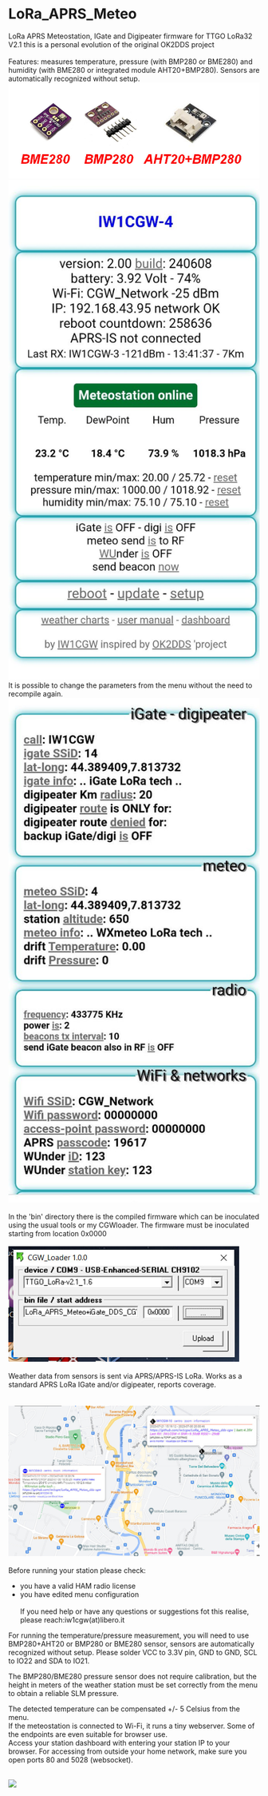 # LoRa_APRS_Meteo
LoRa APRS Meteostation, IGate and Digipeater firmware for TTGO LoRa32 V2.1 
this is a personal evolution of the original OK2DDS project<br><br>
Features: measures temperature, pressure (with BMP280 or BME280) and humidity (with BME280 or integrated module AHT20+BMP280).
Sensors are automatically recognized without setup.
<br>
<img src="https://github.com/iw1cgw/LoRa_APRS_Meteo_dds-cgw/blob/main/img/sensor.jpg">
<br>
<img src="https://github.com/iw1cgw/LoRa_APRS_Meteo_dds-cgw/blob/main/img/0.jpg">
<br>
It is possible to change the parameters from the menu without the need to recompile again.
<br>
<img src="https://github.com/iw1cgw/LoRa_APRS_Meteo_dds-cgw/blob/main/img/1.jpg">
<br><br>
In the 'bin' directory there is the compiled firmware which can be inoculated using the usual tools or my CGWloader.
The firmware must be inoculated starting from location 0x0000
<br><br>
<img src="https://github.com/iw1cgw/LoRa_APRS_Meteo_dds-cgw/blob/main/img/CGWloader.jpg">
<br><br>
Weather data from sensors is sent via APRS/APRS-IS LoRa. Works as a standard APRS LoRa IGate and/or digipeater, reports coverage.<br>
<br><br>
<img src="https://github.com/iw1cgw/LoRa_APRS_Meteo_dds-cgw/blob/main/img/aprsmap.jpg">
<br><br>
Before running your station please check:<br>
- you have a valid HAM radio license
- you have edited menu configuration
<br><br>
If you need help or have any questions or suggestions fot this realise, please reach:iw1cgw(at)libero.it

For running the temperature/pressure measurement, you will need to use BMP280+AHT20 or BMP280 or BME280 sensor, sensors are automatically recognized without setup.
Please solder VCC to 3.3V pin, GND to GND, SCL to IO22 and SDA to IO21.<br>

The BMP280/BME280 pressure sensor does not require calibration, but the height in meters of the weather station must be set correctly from the menu to obtain a reliable SLM pressure.<br>

The detected temperature can be compensated +/- 5 Celsius from the menu.
<br>
If the meteostation is connected to Wi-Fi, it runs a tiny webserver. Some of the endpoints are even suitable for browser use.<br>Access your station dashboard with entering your station IP to your browser. For accessing from outside your home network, make sure you open ports 80 and 5028 (websocket).<br>

<br>
<img src="https://github.com/iw1cgw/LoRa_APRS_Meteo_dds-cgw/blob/main/img/charts.png">
<br>
</code>
